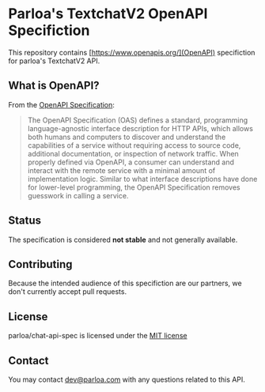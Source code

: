 # Parloa's TextchatV2 OpenAPI Specifiction

This repository contains [https://www.openapis.org/](OpenAPI) specifiction for parloa's TextchatV2 API.

## What is OpenAPI?

From the [OpenAPI Specification](https://github.com/OAI/OpenAPI-Specification):

> The OpenAPI Specification (OAS) defines a standard, programming language-agnostic interface description for HTTP APIs, which allows both humans and computers to discover and understand the capabilities of a service without requiring access to source code, additional documentation, or inspection of network traffic. When properly defined via OpenAPI, a consumer can understand and interact with the remote service with a minimal amount of implementation logic. Similar to what interface descriptions have done for lower-level programming, the OpenAPI Specification removes guesswork in calling a service.

## Status

The specification is considered **not stable** and not generally available.

## Contributing

Because the intended audience of this specifiction are our partners, we don't currently accept pull requests.

## License

parloa/chat-api-spec is licensed under the [MIT license](LICENSE)

## Contact

You may contact [dev@parloa.com](mailto:dev@parloa.com) with any questions related to this API.
